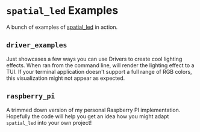 # `spatial_led` Examples
A bunch of examples of [spatial_led](https://github.com/DavJCosby/sled) in action.

## `driver_examples`
Just showcases a few ways you can use Drivers to create cool lighting effects. When ran from the command line, will render the lighting effect to a TUI. If your terminal application doesn't support a full range of RGB colors, this visualization might not appear as expected.

## `raspberry_pi`
A trimmed down version of my personal Raspberry PI implementation. Hopefully the code will help you get an idea how you might adapt `spatial_led` into your own project!